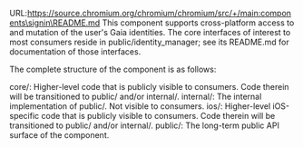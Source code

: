 URL:https://source.chromium.org/chromium/chromium/src/+/main:components\signin\README.md
This component supports cross-platform access to and mutation of the user's Gaia
identities. The core interfaces of interest to most consumers reside in
public/identity_manager; see its README.md for documentation of those
interfaces.

The complete structure of the component is as follows:

core/: Higher-level code that is publicly visible to consumers. Code therein will
be transitioned to public/ and/or internal/.
internal/: The internal implementation of public/. Not visible to consumers.
ios/: Higher-level iOS-specific code that is publicly visible to consumers. Code
therein will be transitioned to public/ and/or internal/.
public/: The long-term public API surface of the component.

